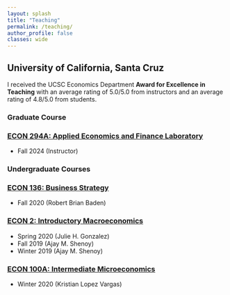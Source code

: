 ```yaml
---
layout: splash
title: "Teaching"
permalink: /teaching/
author_profile: false
classes: wide
---
```


<h2> University of California, Santa Cruz </h2>

I received the UCSC Economics Department **Award for Excellence in Teaching** with an average rating of 5.0/5.0 from instructors and an average rating of 4.8/5.0 from students.

<h3> Graduate Course </h3>

### <u>ECON 294A: Applied Economics and Finance Laboratory</u>
- Fall 2024 (Instructor)

<h3> Undergraduate Courses </h3>

### <u>ECON 136: Business Strategy</u>
- Fall 2020 (Robert Brian Baden)

### <u>ECON 2: Introductory Macroeconomics</u>
- Spring 2020 (Julie H. Gonzalez)
- Fall 2019 (Ajay M. Shenoy)
- Winter 2019 (Ajay M. Shenoy)

### <u>ECON 100A: Intermediate Microeconomics</u>
- Winter 2020 (Kristian Lopez Vargas)